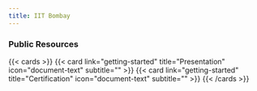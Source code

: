 ```yaml
---
title: IIT Bombay
---
```



### Public Resources

<!-- {{< youtube 0RKpf3rK57I >}} -->

{{< cards >}}
  {{< card link="getting-started" title="Presentation" icon="document-text" subtitle="" >}}
  {{< card link="getting-started" title="Certification" icon="document-text" subtitle="" >}}
{{< /cards >}}